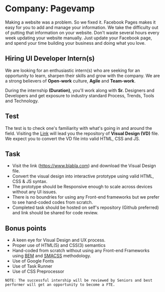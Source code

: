 # Company: Pagevamp

Making a website was a problem. So we fixed it. Facebook Pages makes it easy for you to add and manage your information. We take the difficulty out of putting that information on your website. Don't waste several hours every week updating your website manually. Just update your Facebook page, and spend your time building your business and doing what you love.


## Hiring **UI Developer** Intern(s)

We are looking for an enthusiastic intern(s) who are seeking for an opportunity to learn, sharpen their skills and grow with the company. We are a strong believers of **Open-work** culture, **Agile** and **Team-work**.

During the internship **(Duration)**, you'll work along with **Sr.** Designers and Developers and get exposure to industry standard Process, Trends, Tools and Technology. 


## Test
The test is to check one's familiarity with what's going in and around the field. Visiting the [Link](https://github.com/jbt/markdown-editor) will lead you the repository of **Visual Design (VD)** file. We expect you to convert the VD file into valid HTML, CSS and JS.


## Task

 * Visit the link (https://www.blabla.com) and download the Visual Design file.
 * Convert the visual design into interactive prototype using valid HTML, CSS & JS syntax.
 * The prototype should be Responsive enough to scale across devices without any UI issues.
 * There is no boundries for using any Front-end frameworks but we prefer to see hand-coded codes from scratch.
 * Completed task should be hosted on self's repository (Github preferred) and link should be shared for code review.


## Bonus points

 * A keen eye for Visual Design and UX process.
 * Proper use of HTML(5) and CSS(3) semantics
 * Hand-coded from scratch without using any Front-end Frameworks using [BEM](http://getbem.com/) and [SMACSS](https://smacss.com/) methodology.
 * Use of Google Fonts
 * Use of Task Runner
 * Use of CSS Preprocessor


```
NOTE: The successful intership will be reviewed by Seniors and best performer will get an opportunity to become a FTE.
```

